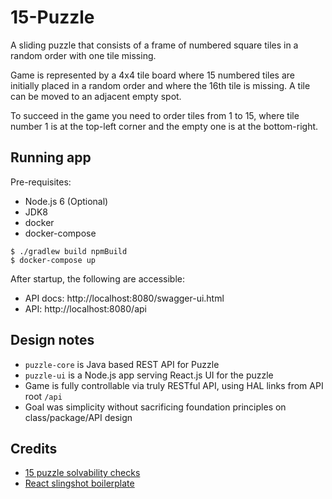 # 15-Puzzle

A sliding puzzle that consists of a frame of numbered square tiles 
in a random order with one tile missing. 

Game is represented by a 4x4 tile board where 15 numbered tiles are initially 
placed in a random order and where the 16th tile is missing. 
A tile can be moved to an adjacent empty spot.

To succeed in the game you need to order tiles from 1 to 15, where tile
number 1 is at the top-left corner and the empty one is at the bottom-right.

## Running app

Pre-requisites:

- Node.js 6 (Optional)
- JDK8
- docker
- docker-compose

```
$ ./gradlew build npmBuild
$ docker-compose up
```

After startup, the following are accessible:

- API docs: http://localhost:8080/swagger-ui.html
- API: http://localhost:8080/api

## Design notes

- `puzzle-core` is Java based REST API for Puzzle
- `puzzle-ui` is a Node.js app serving React.js UI for the puzzle
- Game is fully controllable via truly RESTful API, using HAL links from 
API root `/api`
- Goal was simplicity without sacrificing foundation principles on class/package/API design

## Credits

- [15 puzzle solvability checks](http://www.geeksforgeeks.org/check-instance-15-puzzle-solvable/)
- [React slingshot boilerplate](https://github.com/coryhouse/react-slingshot)
